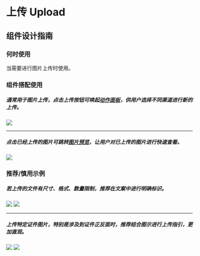 # 上传 Upload

## 组件设计指南

### 何时使用

当需要进行图片上传时使用。

### 组件搭配使用

##### 通常用于图片上传，点击上传按钮可唤起[动作面板](./action-sheet)，供用户选择不同渠道进行新的上传。

<div class="item">
  <img src="https://oteam-tdesign-1258344706.cos.ap-guangzhou.myqcloud.com/site/design/mobile-guide/Upload%201.png" />
</div>

<hr />

##### 点击已经上传的图片可跳转[图片预览](./image-viewer)，让用户对已上传的图片进行快速查看。

<div class="item">
  <img src="https://oteam-tdesign-1258344706.cos.ap-guangzhou.myqcloud.com/site/design/mobile-guide/Upload%202.png" />
</div>



### 推荐/慎用示例

##### 若上传的文件有尺寸、格式、数量限制，推荐在文案中进行明确标识。

<div class="item">
  <img src="https://oteam-tdesign-1258344706.cos.ap-guangzhou.myqcloud.com/site/design/mobile-guide/Upload%203.png" />
  <img class="tag" src="https://oteam-tdesign-1258344706.cos.ap-guangzhou.myqcloud.com/site/doc/good.png" />
</div>

<hr />

##### 上传特定证件图片，特别是涉及到证件正反面时，推荐结合图示进行上传指引，更加直观。

<div class="legend">  
  <div class="item">
    <img src="https://oteam-tdesign-1258344706.cos.ap-guangzhou.myqcloud.com/site/design/mobile-guide/Upload%204.png" />
    <img class="tag" src="https://oteam-tdesign-1258344706.cos.ap-guangzhou.myqcloud.com/site/doc/good.png" />
  </div>
</div>


